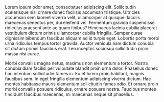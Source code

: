 Lorem ipsum odor amet, consectetuer adipiscing elit. Sollicitudin scelerisque nisi ornare donec facilisis accumsan tristique. Ultricies accumsan sem laoreet viverra velit, ullamcorper at quisque. Iaculis maecenas senectus per, dui eleifend vel. Fermentum gravida suspendisse ridiculus praesent ante ac quam finibus? Himenaeos lacinia cubilia placerat vestibulum dictum primis ullamcorper cubilia fringilla. Semper curae dignissim bibendum faucibus aliquam ad id turpis eget. Lobortis porta morbi urna ridiculus tempus tortor gravida. Auctor vehicula nam dictum conubia sit dictum primis faucibus erat. Leo inceptos sociosqu sollicitudin proin massa nisi curae.



Morbi convallis magna netus; maximus non elementum a tortor. Nostra conubia diam facilisi per vulputate blandit proin urna dolor. Phasellus donec hac interdum sollicitudin fames in. Eu et lorem proin habitant, magnis faucibus sem. In eget fringilla elementum adipiscing viverra dictum. Hac montes habitasse mauris elementum sollicitudin fames odio. Et ornare proin morbi convallis posuere ridiculus, ornare posuere nostra. Faucibus montes tincidunt faucibus maecenas, mi maecenas neque sit phasellus.
